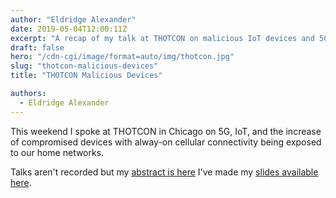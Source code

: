 ```yaml
---
author: "Eldridge Alexander"
date: 2019-05-04T12:00:11Z
excerpt: "A recap of my talk at THOTCON on malicious IoT devices and 5G Networks."
draft: false
hero: "/cdn-cgi/image/format=auto/img/thotcon.jpg"
slug: "thotcon-malicious-devices"
title: "THOTCON Malicious Devices"

authors:
  - Eldridge Alexander
---
```


This weekend I spoke at THOTCON in Chicago on 5G, IoT, and the increase of compromised devices with alway-on cellular connectivity being exposed to our home networks.

Talks aren't recorded but my [abstract is here](https://thotcon.org/archive/speakers-0xA.html) I've made my [slides available here](https://docs.google.com/presentation/d/e/2PACX-1vR5Wtm96jZs_LHFwStt7Ca3e7hHV-mFoRS6OPh83sYuFULZirrHzeImJfwjF17LFrH74wsWjp8P5x37/pub?start=false&loop=false&delayms=3000).